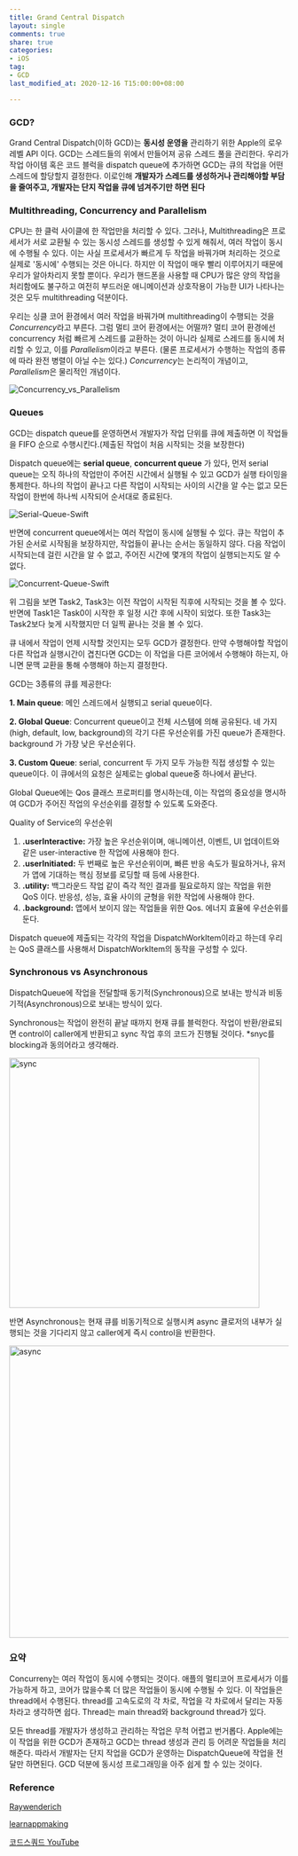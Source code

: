 ```yaml
---
title: Grand Central Dispatch
layout: single
comments: true
share: true
categories: 
- iOS
tag:
- GCD
last_modified_at: 2020-12-16 T15:00:00+08:00

---
```


### **GCD?**

Grand Central Dispatch(이하 GCD)는 **동시성 운영을** 관리하기 위한 Apple의 로우 레벨 API 이다. GCD는 스레드들의 위에서 만들어져 공유 스레드 풀을 관리한다. 우리가 작업 아이템 혹은 코드 블럭을 dispatch queue에 추가하면 GCD는 큐의 작업을 어떤 스레드에 할당할지 결정한다. 이로인해 **개발자가 스레드를 생성하거나 관리해야할 부담을 줄여주고, 개발자는 단지 작업을 큐에 넘겨주기만 하면 된다**


### **Multithreading, Concurrency and Parallelism**


 CPU는 한 클럭 사이클에 한 작업만을 처리할 수 있다. 그러나, Multithreading은 프로세서가 서로 교환될 수 있는 동시성 스레드를 생성할 수 있게 해줘서, 여러 작업이 동시에 수행될 수 있다. 이는 사실 프로세서가 빠르게 두 작업을 바꿔가며 처리하는 것으로 실제로 '동시에' 수행되는 것은 아니다. 하지만 이 작업이 매우 빨리 이루어지기 때문에 우리가 알아차리지 못할 뿐이다. 우리가 핸드폰을 사용할 때 CPU가 많은 양의 작업을 처리함에도 불구하고 여전히 부드러운 애니메이션과 상호작용이 가능한 UI가 나타나는 것은 모두 multithreading 덕분이다.
 

우리는 싱클 코어 환경에서 여러 작업을 바꿔가며 multithreading이 수행되는 것을 *Concurrency*라고 부른다. 그럼 멀티 코어 환경에서는 어떨까? 멀티 코어 환경에선 concurrency 처럼 빠르게 스레드를 교환하는 것이 아니라 실제로 스레드를 동시에 처리할 수 있고, 이를 *Parallelism*이라고 부른다. (물론 프로세서가 수행하는 작업의 종류에 따라 완전 병렬이 아닐 수는 있다.) *Concurrency*는 논리적이 개념이고, *Parallelism*은 물리적인 개념이다.

![Concurrency_vs_Parallelism](https://user-images.githubusercontent.com/48352065/94390899-03c31600-018f-11eb-8a13-d00ee341de78.png)



### **Queues**

GCD는 dispatch queue를 운영하면서 개발자가 작업 단위를 큐에 제출하면 이 작업들을 FIFO 순으로 수행시킨다.(제출된 작업이 처음 시작되는 것을 보장한다)


Dispatch queue에는 **serial queue**, **concurrent queue** 가 있다, 먼저 serial queue는 오직 하나의 작업만이 주어진 시간에서 실행될 수 있고 GCD가 실행 타이밍을 통제한다. 하나의 작업이 끝나고 다른 작업이 시작되는 사이의 시간을 알 수는 없고 모든 작업이 한번에 하나씩 시작되어 순서대로 종료된다.

![Serial-Queue-Swift](https://user-images.githubusercontent.com/48352065/94391052-7502c900-018f-11eb-9ffe-00488b5d8437.png)


반면에 concurrent queue에서는 여러 작업이 동시에 실행될 수 있다. 큐는 작업이 추가된 순서로 시작됨을 보장하지만, 작업들이 끝나는 순서는 동일하지 않다. 다음 작업이 시작되는데 걸린 시간을 알 수 없고, 주어진 시간에 몇개의 작업이 실행되는지도 알 수 없다.



![Concurrent-Queue-Swift](https://user-images.githubusercontent.com/48352065/94391071-83e97b80-018f-11eb-8de6-5b30195f4f52.png)



위 그림을 보면 Task2, Task3는 이전 작업이 시작된 직후에 시작되는 것을 볼 수 있다. 반면에 Task1은 Task0이 시작한 후 일정 시간 후에 시작이 되었다. 또한 Task3는 Task2보다 늦게 시작했지만 더 일찍 끝나는 것을 볼 수 있다.

큐 내에서 작업이 언제 시작할 것인지는 모두 GCD가 결정한다. 만약 수행해야할 작업이 다른 작업과 실행시간이 겹친다면 GCD는 이 작업을 다른 코어에서 수행해야 하는지, 아니면 문맥 교환을 통해 수행해야 하는지 결정한다. 

GCD는 3종류의 큐를 제공한다:

**1\. Main queue**: 메인 스레드에서 실행되고 serial queue이다.

**2\. Global Queue**: Concurrent queue이고 전체 시스템에 의해 공유된다. 네 가지(high, default, low, background)의 각기 다른 우선순위를 가진 queue가 존재한다. background 가 가장 낮은 우선순위다.

**3\. Custom Queue**: serial, concurrent 두 가지 모두 가능한 직접 생성할 수 있는 queue이다. 이 큐에서의 요청은 실제로는 global queue중 하나에서 끝난다.

Global Queue에는 Qos 클래스 프로퍼티를 명시하는데, 이는 작업의 중요성을 명시하여 GCD가 주어진 작업의 우선순위를 결정할 수 있도록 도와준다.

Quality of Service의 우선순위 

1. **.userInteractive:** 가장 높은 우선순위이며, 애니메이션, 이벤트, UI 업데이트와 같은 user-interactive 한 작업에 사용해야 한다.
2. **.userInitiated:** 두 번째로 높은 우선순위이며, 빠른 반응 속도가 필요하거나, 유저가 앱에 기대하는 핵심 정보를 로딩할 때 등에 사용한다.
3. **.utility:** 백그라운드 작업 같이 즉각 적인 결과를 필요로하지 않는 작업을 위한 QoS 이다. 반응성, 성능, 효율 사이의 균형을 위한 작업에 사용해야 한다.
4. **.background:** 앱에서 보이지 않는 작업들을 위한 Qos. 에너지 효율에 우선순위를 둔다.

Dispatch queue에 제출되는 각각의 작업을 DispatchWorkItem이라고 하는데 우리는 QoS 클래스를 사용해서 DispatchWorkItem의 동작을 구성할 수 있다.


### **Synchronous vs Asynchronous**

DispatchQueue에 작업을 전달할때 동기적(Synchronous)으로 보내는 방식과 비동기적(Asynchronous)으로 보내는 방식이 있다. 

Synchronous는 작업이 완전히 끝날 때까지 현재 큐를 블럭한다. 작업이 반환/완료되면 control이 caller에게 반환되고 sync 작업 후의 코드가 진행될 것이다. \*snyc를 blocking과 동의어라고 생각해라.

<img width="451" alt="sync" src="https://user-images.githubusercontent.com/48352065/99487919-a12a1180-29aa-11eb-855c-b0cb41b1aa81.png">


반면 Asynchronous는 현재 큐를 비동기적으로 실행시켜 async 클로저의 내부가 실행되는 것을 기다리지 않고 caller에게 즉시 control을 반환한다. 

<img width="527" alt="async" src="https://user-images.githubusercontent.com/48352065/99487913-9ec7b780-29aa-11eb-8333-466c2c5326b7.png">


### **요약**

Concurreny는 여러 작업이 동시에 수행되는 것이다. 애플의 멀티코어 프로세서가 이를 가능하게 하고, 코어가 많을수록 더 많은 작업들이 동시에 수행될 수 있다. 이 작업들은 thread에서 수행된다. thread를 고속도로의 각 차로, 작업을 각 차로에서 달리는 자동차라고 생각하면 쉽다. Thread는 main thread와 background thread가 있다. 

모든 thread를 개발자가 생성하고 관리하는 작업은 무척 어렵고 번거롭다. Apple에는 이 작업을 위한 GCD가 존재하고 GCD는 thread 생성과 관리 등 어려운 작업들을 처리해준다. 따라서 개발자는 단지 작업을 GCD가 운영하는 DispatchQueue에 작업을 전달만 하면된다. GCD 덕분에 동시성 프로그래밍을 아주 쉽게 할 수 있는 것이다.


### **Reference**

[Raywenderich](www.raywenderlich.com/5370-grand-central-dispatch-tutorial-for-swift-4-part-1-2)


[learnappmaking](https://learnappmaking.com/grand-central-dispatch-swift/)

[코드스쿼드 YouTube](https://www.youtube.com/watch?v=ihtXSxm7FSE&list=PLa24ybgeXv33F-l1m3qhJkQCwqHpMZCjx&index=1)
